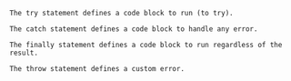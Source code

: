 ```
The try statement defines a code block to run (to try).

The catch statement defines a code block to handle any error.

The finally statement defines a code block to run regardless of the result.

The throw statement defines a custom error.
```
```

```
```

```
```

```
```

```
```

```
